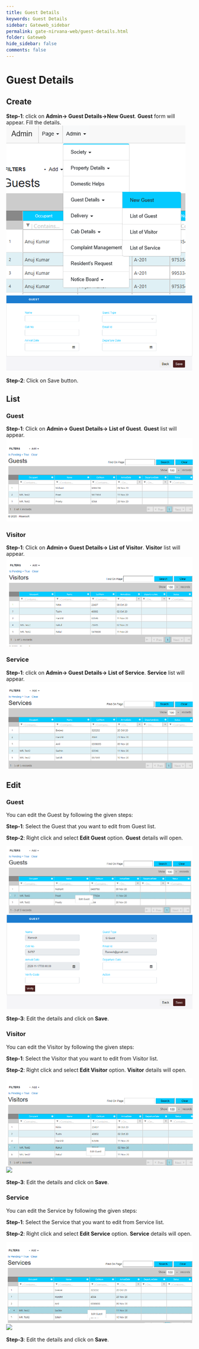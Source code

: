 ```yaml
---
title: Guest Details
keywords: Guest Details
sidebar: Gateweb_sidebar
permalink: gate-nirvana-web/guest-details.html
folder: Gateweb
hide_sidebar: false
comments: false
---
```


# Guest Details

## Create

**Step-1**:   click on **Admin-> Guest Details->New Guest**. **Guest** form will appear. Fill the details.
![](/images/GuestDetails-SelectMenuweb.png)
![](/images/GuestDetails-NewGuestweb.png)

**Step-2**: Click on Save button.



## List

### Guest

**Step-1**:   Click on **Admin-> Guest Details-> List of Guest**. **Guest** list will appear.
![](/images/GuestDetails-ListofGuestweb.png)



### Visitor

**Step-1**:   Click on **Admin-> Guest Details-> List of Visitor**. **Visitor** list will appear.
![](/images/GuestDetails-ListofVisitorweb.png)

### Service

**Step-1**:   click on **Admin-> Guest Details-> List of Service**. **Service** list will appear.
![](/images/GuestDetails-ListofServiceweb.png)


## Edit

### Guest

You can edit the Guest by following the given steps:

**Step-1**: Select the Guest that you want to edit from Guest list.

**Step-2**: Right click and select **Edit Guest** option. **Guest** details will open.
                              
![](/images/ListofGuest-SelectMenuweb.png)
![](/images/ListofGuest-EditGuestweb.png)

**Step-3**: Edit the details and click on **Save**.



### Visitor

You can edit the Visitor by following the given steps:

**Step-1**: Select the Visitor that you want to edit from Visitor list.

**Step-2**: Right click and select **Edit Visitor** option. **Visitor** details will open.
                                
![](/images/ListofVisitor-SelectMenuweb.png)
![](/images/visitor-EditGuestweb.png)

**Step-3**: Edit the details and click on **Save**.


### Service

You can edit the Service by following the given steps:

**Step-1**: Select the Service that you want to edit from Service list.

**Step-2**: Right click and select **Edit Service** option. **Service** details will open.
                               
![](/images/ListofService-SelectMenuweb.png)
![](/images/ListofService-EditGuestweb.png)

**Step-3**: Edit the details and click on **Save**.
